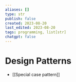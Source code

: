 ```yaml
---
aliases: []
type: str
publish: false
created: 2023-08-20
last_edited: 2023-08-20
tags: programming, list[str]
chatgpt: false
---
```

# Design Patterns

- [[Special case pattern]]